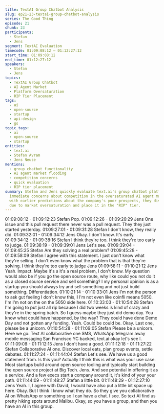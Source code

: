 ```yaml
---
title: TextAI Group Chatbot Analysis
slug: ep21-23-textai-group-chatbot-analysis
series: The Good Thing
episode: 21
chunk: 23
participants:
  - Stefan
  - Jens
segment: TextAI Evaluation
timecode: 01:09:08:12 – 01:12:27:12
start_time: 01:09:08:12
end_time: 01:12:27:12
speakers:
  - Stefan
  - Jens
topics:
  - TextAI Group Chatbot
  - AI Agent Market
  - Platform Oversaturation
  - RIP Tier Placement
tags:
  - ai
  - open-source
  - startup
  - api-design
  - go
topic_tags:
  - ai
  - open-source
  - startup
entities:
  - text.ai
  - Stefan Avram
  - Jens Neuse
mentions:
  - group chatbot functionality
  - AI agent market flooding
  - competition concerns
  - quick evaluation
  - RIP tier placement
summary: Stefan and Jens quickly evaluate text.ai's group chatbot platform, expressing
  immediate concerns about competition in the oversaturated AI agent market. Consistent
  with earlier predictions about the company's poor prospects, they dismiss it rapidly
  due to market oversaturation and place it in the "RIP" tier.
---
```


01:09:08:12 - 01:09:12:23
Stefan
Pop.
01:09:12:26 - 01:09:26:29
Jens
One issue and this pull request there never was a pull request. They they just started yesterday.
01:09:27:01 - 01:09:31:28
Stefan
I don't know, they really did.
01:09:32:01 - 01:09:34:12
Jens
Okay. I don't know. It's early.
01:09:34:12 - 01:09:38:16
Stefan
I think they're too. I think they're too early to judge.
01:09:38:19 - 01:09:39:01
Jens
Let's see.
01:09:39:04 - 01:09:45:25
Stefan
Are they solving a real problem?
01:09:45:28 - 01:09:58:09
Stefan
I agree with this statement. I just don't know what they're selling. I don't even know what the
problem that is that they're solving. I think they're too early to judge Jens
01:09:58:11 - 01:10:21:12
Jens
Yeah. Impact. Maybe it's a it's a real problem, I don't know. My question would also be if you go
the open source route, why like could you not do it as a closed source service and sell
something? I my personal opinion is as a startup you should always try and sell something and
not just build something. Differentiation.
01:10:21:14 - 01:10:33:01
Jens
I'm not the person to ask gut feeling I don't know this, I I'm not even like coinfli means 5050. I'm
I'm not on the on the 5050 side here.
01:10:33:03 - 01:10:54:28
Stefan
I'm going to put just all rip because I did two weeks is kind of crazy and they're in the spring
batch. So I guess maybe they just did demo day. You know what could have happened, by the
way? They could have done Demo Day and not gotten any funding. Yeah. Could be could be.
Okay. Last one, please be a unicorn.
01:10:54:28 - 01:11:09:05
Stefan
Please be a unicorn. Here we go. Text AI collaborative one SMS, WhatsApp telegram away
mobile messaging San Francisco YC backed, text.ai okay let's see I.
01:11:09:08 - 01:11:12:15
Jens
I don't have a good.
01:11:12:18 - 01:11:27:22
Stefan
Collaborative AI one. Discover local eats, plan group events, settle debates.
01:11:27:24 - 01:11:44:04
Stefan
Let's see. We have us a good statement from. Is this you? Actually I think this is what was your
use case. Most startups build around open source tooling and typically start building the open
source project at Big Tech. Jens. And see potential in offering it as a service. And a few execs
start a company around it, it's kind of your your path.
01:11:44:09 - 01:11:48:27
Stefan
a little bit.
01:11:48:29 - 01:12:27:10
Jens
Yeah. I, I agree with David, I would have also put a little bit space up here. Okay. But I think I
know what they do. So they give you collaborative AI on WhatsApp or something so I can have
a chat. I see. So text AI find us pretty hiking spots around Malibu. Okay, so you have a group,
and then you have an AI in this group.